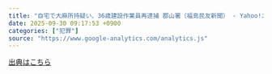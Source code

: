 ```yaml
---
title: "自宅で大麻所持疑い、36歳建設作業員再逮捕 郡山署（福島民友新聞） - Yahoo!ニュース"
date: 2025-09-30 09:17:53 +0900
categories: ["犯罪"]
source: "https://www.google-analytics.com/analytics.js"
---
```


[出典はこちら](https://www.google-analytics.com/analytics.js)
